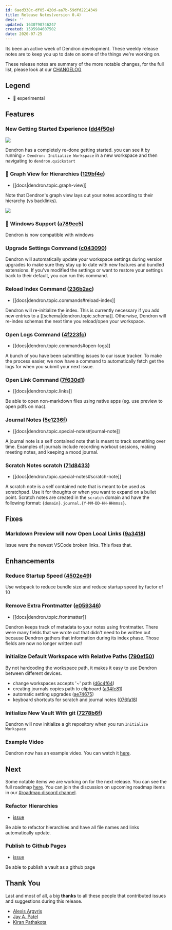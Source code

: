```yaml
---
id: 6aed338c-df05-420d-aa7b-59dfd2214349
title: Release Notes(version 0.4)
desc: ''
updated: 1630790746247
created: 1595984607502
date: 2020-07-25
---
```

Its been an active week of Dendron development. These weekly release notes are to keep you up to date on some of the things we're working on.

These release notes are summary of the more notable changes, for the full list, please look at our [CHANGELOG](https://github.com/dendronhq/dendron/blob/master/CHANGELOG.md)

## Legend

- 🚧 experimental

## Features

### New Getting Started Experience ([dd4f50e](https://github.com/dendronhq/dendron/commit/dd4f50eb169e7f9686c4e3fbabca3b2a6c1e1bb7))

![](https://foundation-prod-assetspublic53c57cce-8cpvgjldwysl.s3-us-west-2.amazonaws.com/assets/images/dendron-quickstart.gif)

Dendron has a completely re-done getting started. you can see it by running `> Dendron: Initialize Workspace` in a new workspace and then navigating to `dendron.quickstart`

### 🚧 Graph View for Hierarchies ([129bf4e](https://github.com/dendronhq/dendron/commit/129bf4e4e480dfbff66530725c6db8d2321adc28))

- [[docs|dendron.topic.graph-view]]

Note that Dendron's graph view lays out your notes according to their hierarchy (vs backlinks).

![](https://foundation-prod-assetspublic53c57cce-8cpvgjldwysl.s3-us-west-2.amazonaws.com/assets/images/graph-intro.gif)

### 🚧 Windows Support ([a789ec5](https://github.com/dendronhq/dendron/commit/a789ec5792301103d302739f00b595509128d367))

Dendron is now compatible with windows

### Upgrade Settings Command ([c043090](https://github.com/dendronhq/dendron/commit/c0430905d314c6ee870f9bdd45434f53e93a7098))

Dendron will automatically update your workspace settings during version upgrades to make sure they stay up to date with new features and bundled extensions. If you've modified the settings or want to restore your settings back to their default, you can run this command.

### Reload Index Command ([236b2ac](https://github.com/dendronhq/dendron/commit/236b2ac70812c4df525ff27479802b6e49e0587f))

- [[docs|dendron.topic.commands#reload-index]]

Dendron will re-initialize the index. This is currently necessary if you add new entries to a [[schema|dendron.topic.schema]]. Otherwise, Dendron will re-index schemas the next time you reload/open your workspace.

### Open Logs Command ([4f223fc](https://github.com/dendronhq/dendron/commit/4f223fc318fe033471252611c8f41d505dca1055))

- [[docs|dendron.topic.commands#open-logs]]

A bunch of you have been submitting issues to our issue tracker. To make the process easier, we now have a command to automatically fetch get the logs for when you submit your next issue.

### Open Link Command ([7f630d1](https://github.com/dendronhq/dendron/commit/7f630d1fb95d5c0d28fc5a83f4cee27bc17d452c))

- [[docs|dendron.topic.links]]

Be able to open non-markdown files using native apps (eg. use preview to open pdfs on mac).

### Journal Notes ([5e1236f](https://github.com/dendronhq/dendron/commit/5e1236fddbf1e0fddf4c27d1a40e9841cc99974f))

- [[docs|dendron.topic.special-notes#journal-note]]

A journal note is a self contained note that is meant to track something over time. Examples of journals include recording workout sessions, making meeting notes, and keeping a mood journal.

### Scratch Notes scratch ([71d8433](https://github.com/dendronhq/dendron/commit/71d8433fbd10651ec7fcd13a5f7ee41199a43632))

- [[docs|dendron.topic.special-notes#scratch-note]]

A scratch note is a self contained note that is meant to be used as scratchpad. Use it for thoughts or when you want to expand on a bullet point. Scratch notes are created in the `scratch` domain and have the following format: `{domain}.journal.{Y-MM-DD-HH-HHmmss}`.

## Fixes

### Markdown Preview will now Open Local Links ([9a3418](https://github.com/dendronhq/dendron/commit/10a3418f7a633fa9b5294794e1a912cb4ea6c066))

Issue were the newest VSCode broken links. This fixes that.

## Enhancements

### Reduce Startup Speed ([4502e49](https://github.com/dendronhq/dendron/commit/4502e49f79d490bb639d2daaf93f841e5b18449d))

Use webpack to reduce bundle size and reduce startup speed by factor of 10

### Remove Extra Frontmatter ([e059346](https://github.com/dendronhq/dendron/commit/e0593467fca94a4d29dc9463721a99e67881cfb3))

- [[docs|dendron.topic.frontmatter]]

Dendron keeps track of metadata to your notes using frontmatter. There were many fields that we wrote out that didn't need to be written out because Dendron gathers that information during its index phase. Those fields are now no longer written out!

### Initialize Default Workspace with Relative Paths ([790ef50](https://github.com/dendronhq/dendron/commit/790ef503225e5b18a78e3e62e847ba8b2adfd8d0))

By not hardcoding the workspace path, it makes it easy to use Dendron between different devices.

- change workspaces accepts '~' path ([d6c4f64](https://github.com/dendronhq/dendron/commit/d6c4f64cdfbb9e6b5c44a04320a84756fefcb924))
- creating journals copies path to clipboard ([a34fc81](https://github.com/dendronhq/dendron/commit/a34fc815454e0e86112d5a507dd0013ec37a0edb))
- automatic setting upgrades ([ae74675](https://github.com/dendronhq/dendron/commit/ae74675ab05f8b4ff579311850817c434e23ec94))
- keyboard shortcuts for scratch and journal notes ([076fa18](https://github.com/dendronhq/dendron/commit/076fa18ceb0836736e123d7439af31da00cc2ec2))

### Initialize New Vault With git ([7278b6f](https://github.com/dendronhq/dendron/commit/7278b6fbbf4e175815a0a069c449ad7ef479a77e))

Dendron will now initialize a git repository when you run `Initialize Workspace`

### Example Video

Dendron now has an example video. You can watch it [here](https://youtu.be/6rwWUalr9Ac).

## Next

Some notable items we are working on for the next release. You can see the full roadmap [here](https://github.com/orgs/dendronhq/projects/1). You can join the discussion on upcoming roadmap items in our [#roadmap discord channel](https://discord.gg/HzkFcs).

### Refactor Hierarchies

- [issue](https://github.com/dendronhq/dendron/issues/39)

Be able to refactor hierarchies and have all file names and links automatically update.

### Publish to Github Pages

- [issue](https://github.com/dendronhq/dendron/issues/60)

Be able to publish a vault as a github page

## Thank You

Last and most of all, a big **thanks** to all these people that contributed issues and suggestions during this release.

- [Alexis Argyris](https://github.com/alexisargyris)
- [Jay A. Patel](https://github.com/jayp)
- [Kiran Pathakota](https://github.com/kpathakota)

